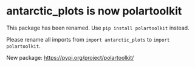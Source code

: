 # antarctic_plots is now polartoolkit

This package has been renamed. Use `pip install polartoolkit` instead.

Please rename all imports from `import antarctic_plots` to `import polartoolkit`.

New package: https://pypi.org/project/polartoolkit/
